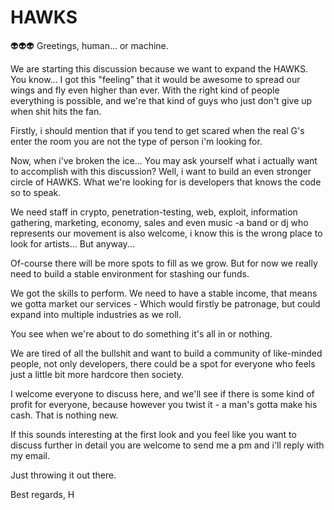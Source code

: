 # HAWKS

👽👽👽 Greetings, human... or machine.

We are starting this discussion because we want to expand the HAWKS.
You know... I got this "feeling" that it would be awesome to spread our wings and fly even higher than ever.
With the right kind of people everything is possible, and we're that kind of guys who just don't give up when shit hits the fan.

Firstly, i should mention that if you tend to get scared when the real G's enter the room you are not the type of person i'm looking for.

Now, when i've broken the ice... You may ask yourself what i actually want to accomplish with this discussion?
Well, i want to build an even stronger circle of HAWKS. What we're looking for is developers that knows the code so to speak.

We need staff in crypto, penetration-testing, web, exploit, information gathering, marketing, economy, sales and even music -a band or dj who represents our movement is also welcome, i know this is the wrong place to look for artists... But anyway...

Of-course there will be more spots to fill as we grow. But for now we really need to build a stable environment for stashing our funds.

We got the skills to perform.
We need to have a stable income, that means we gotta market our services - Which would firstly be patronage, but could expand into multiple industries as we roll.

You see when we're about to do something it's all in or nothing.

We are tired of all the bullshit and want to build a community of like-minded people, not only developers, there could be a spot for everyone who feels just a little bit more hardcore then society.

I welcome everyone to discuss here, and we'll see if there is some kind of profit for everyone, because however you twist it - a man's gotta make his cash. That is nothing new.

If this sounds interesting at the first look and you feel like you want to discuss further in detail you are welcome to send me a pm and i'll reply with my email.

Just throwing it out there.

Best regards,
H
